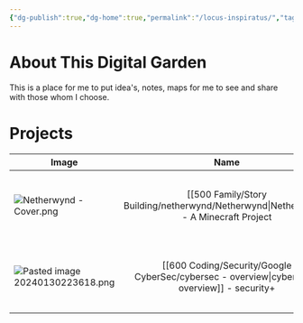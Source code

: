 ```yaml
---
{"dg-publish":true,"dg-home":true,"permalink":"/locus-inspiratus/","tags":["gardenEntry"],"dgPassFrontmatter":true}
---
```


# About This Digital Garden
This is a place for me to put idea's, notes, maps for me to see and share with those whom I choose. 


# Projects
| Image                                |                 Name                 | Description |
| ------------------------------------ |:------------------------------------:| ----------- |
| ![Netherwynd - Cover.png](/img/user/104%20Attachments/Netherwynd%20-%20Cover.png)          | [[500 Family/Story Building/netherwynd/Netherwynd\|Netherwynd]] - A Minecraft Project | Backstory to a world in the Minecraft universe.<br><br>[[500 Family/Story Building/netherwynd/Netherwynd\|Click Here]]            |
| ![Pasted image 20240130223618.png](/img/user/104%20Attachments/Pasted%20image%2020240130223618.png) |            [[600 Coding/Security/Google CyberSec/cybersec - overview\|cybersec - overview]] - security+            | Notes on cybersecurity going through the Google Cert program<br><br>[[600 Coding/Security/Google CyberSec/cybersec - overview\|Click Here]]            |


